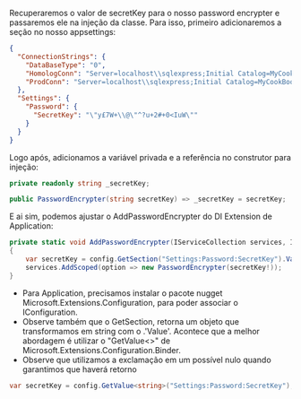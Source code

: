 
Recuperaremos o valor de secretKey para o nosso password encrypter e passaremos ele na injeção da classe. Para isso, primeiro adicionaremos a seção no nosso appsettings:
```json
{
  "ConnectionStrings": {
    "DataBaseType": "0",
    "HomologConn": "Server=localhost\\sqlexpress;Initial Catalog=MyCookBook;Integrated Security=True;TrustServerCertificate=True",
    "ProdConn": "Server=localhost\\sqlexpress;Initial Catalog=MyCookBook;Integrated Security=True;TrustServerCertificate=True"
  },
  "Settings": {
    "Password": {
      "SecretKey": "\"y£7W+\\@\"^?u+2#+0<IuW\""
    }
  }
}
```

Logo após, adicionamos a variável privada e a referência no construtor para injeção:
```csharp
private readonly string _secretKey;

public PasswordEncrypter(string secretKey) => _secretKey = secretKey;
```

E ai sim, podemos ajustar o AddPasswordEncrypter do DI Extension de Application:
```csharp
private static void AddPasswordEncrypter(IServiceCollection services, IConfiguration config)
{
    var secretKey = config.GetSection("Settings:Password:SecretKey").Value;
    services.AddScoped(option => new PasswordEncrypter(secretKey!));
}
```
- Para Application, precisamos instalar o pacote nugget Microsoft.Extensions.Configuration, para poder associar o IConfiguration.
- Observe também que o GetSection, retorna um objeto que transformamos em string com o .'Value'. Acontece que a melhor abordagem é utilizar o "GetValue<>" de Microsoft.Extensions.Configuration.Binder.
- Observe que utilizamos a exclamação em um possível nulo quando garantimos que haverá retorno
```csharp
var secretKey = config.GetValue<string>("Settings:Password:SecretKey");
```